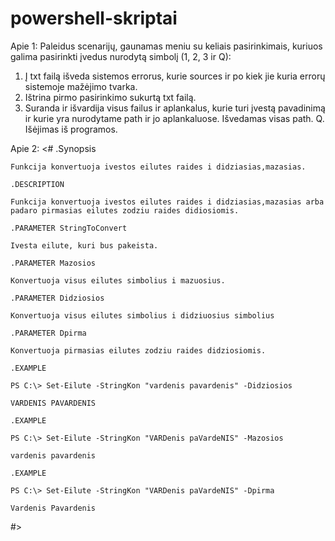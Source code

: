 # powershell-skriptai

Apie 1:
  Paleidus scenarijų, gaunamas meniu su keliais pasirinkimais, kuriuos galima pasirinkti įvedus nurodytą simbolį (1, 2, 3 ir Q):
  1. Į txt failą išveda sistemos errorus, kurie sources ir po kiek jie kuria errorų sistemoje mažėjimo tvarka.
  2. Ištrina pirmo pasirinkimo sukurtą txt failą.
  3. Suranda ir išvardija visus failus ir aplankalus, kurie turi įvestą pavadinimą ir kurie yra nurodytame path ir jo aplankaluose. Išvedamas visas path.
  Q. Išėjimas iš programos.


Apie 2:
<#
	.Synopsis
	
    Funkcija konvertuoja ivestos eilutes raides i didziasias,mazasias.
	
	.DESCRIPTION
       
    Funkcija konvertuoja ivestos eilutes raides i didziasias,mazasias arba padaro pirmasias eilutes zodziu raides didiosiomis.
	
	.PARAMETER StringToConvert

    Ivesta eilute, kuri bus pakeista.
	
	.PARAMETER Mazosios

    Konvertuoja visus eilutes simbolius i mazuosius.
	
	.PARAMETER Didziosios

    Konvertuoja	visus eilutes simbolius i didziuosius simbolius

	.PARAMETER Dpirma

    Konvertuoja pirmasias eilutes zodziu raides didziosiomis.
	
	.EXAMPLE

    PS C:\> Set-Eilute -StringKon "vardenis pavardenis" -Didziosios

    VARDENIS PAVARDENIS

    .EXAMPLE

    PS C:\> Set-Eilute -StringKon "VARDenis paVardeNIS" -Mazosios

    vardenis pavardenis

    .EXAMPLE

    PS C:\> Set-Eilute -StringKon "VARDenis paVardeNIS" -Dpirma

    Vardenis Pavardenis
	
#>
